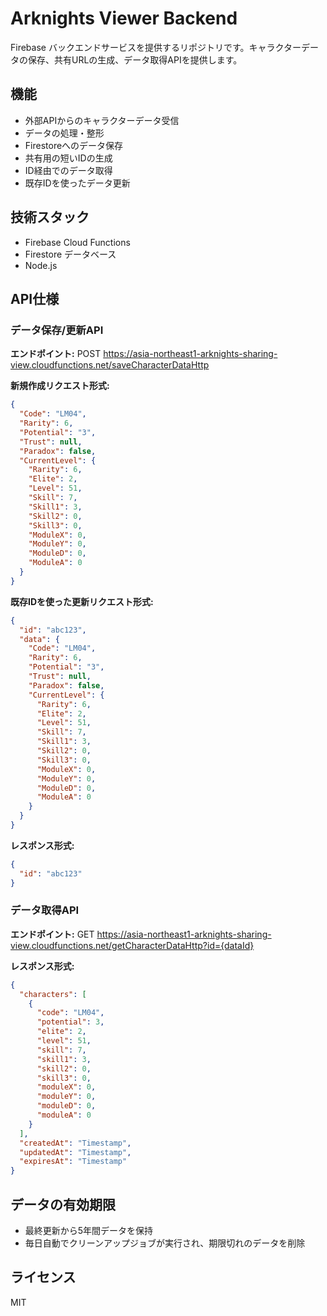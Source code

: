 # Arknights Viewer Backend

Firebase バックエンドサービスを提供するリポジトリです。キャラクターデータの保存、共有URLの生成、データ取得APIを提供します。

## 機能

- 外部APIからのキャラクターデータ受信
- データの処理・整形
- Firestoreへのデータ保存
- 共有用の短いIDの生成
- ID経由でのデータ取得
- 既存IDを使ったデータ更新

## 技術スタック

- Firebase Cloud Functions
- Firestore データベース
- Node.js

## API仕様

### データ保存/更新API

**エンドポイント:** POST https://asia-northeast1-arknights-sharing-view.cloudfunctions.net/saveCharacterDataHttp

**新規作成リクエスト形式:**
```json
{
  "Code": "LM04",
  "Rarity": 6,
  "Potential": "3",
  "Trust": null,
  "Paradox": false,
  "CurrentLevel": {
    "Rarity": 6,
    "Elite": 2,
    "Level": 51,
    "Skill": 7,
    "Skill1": 3,
    "Skill2": 0,
    "Skill3": 0,
    "ModuleX": 0,
    "ModuleY": 0,
    "ModuleD": 0,
    "ModuleA": 0
  }
}
```

**既存IDを使った更新リクエスト形式:**
```json
{
  "id": "abc123",
  "data": {
    "Code": "LM04",
    "Rarity": 6,
    "Potential": "3",
    "Trust": null,
    "Paradox": false,
    "CurrentLevel": {
      "Rarity": 6,
      "Elite": 2,
      "Level": 51,
      "Skill": 7,
      "Skill1": 3,
      "Skill2": 0,
      "Skill3": 0,
      "ModuleX": 0,
      "ModuleY": 0,
      "ModuleD": 0,
      "ModuleA": 0
    }
  }
}
```

**レスポンス形式:**
```json
{
  "id": "abc123"
}
```

### データ取得API

**エンドポイント:** GET https://asia-northeast1-arknights-sharing-view.cloudfunctions.net/getCharacterDataHttp?id={dataId}

**レスポンス形式:**
```json
{
  "characters": [
    {
      "code": "LM04",
      "potential": 3,
      "elite": 2,
      "level": 51,
      "skill": 7,
      "skill1": 3,
      "skill2": 0,
      "skill3": 0,
      "moduleX": 0,
      "moduleY": 0,
      "moduleD": 0,
      "moduleA": 0
    }
  ],
  "createdAt": "Timestamp",
  "updatedAt": "Timestamp",
  "expiresAt": "Timestamp"
}
```

## データの有効期限

- 最終更新から5年間データを保持
- 毎日自動でクリーンアップジョブが実行され、期限切れのデータを削除

## ライセンス

MIT